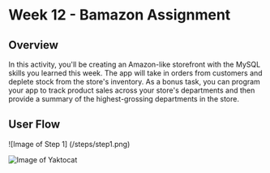#  Week 12 - Bamazon Assignment

## Overview

In this activity, you'll be creating an Amazon-like storefront with the MySQL skills you learned this week. The app will take in orders from customers and deplete stock from the store's inventory. As a bonus task, you can program your app to track product sales across your store's departments and then provide a summary of the highest-grossing departments in the store.

## User Flow

![Image of Step 1]
(/steps/step1.png)

![Image of Yaktocat](https://octodex.github.com/images/yaktocat.png)

